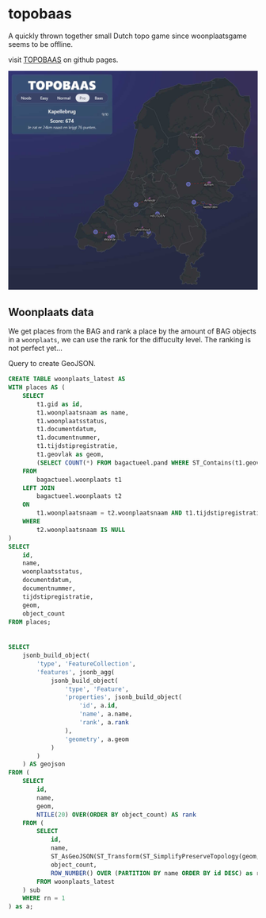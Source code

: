 # topobaas

A quickly thrown together small Dutch topo game since woonplaatsgame seems to be offline.

visit [TOPOBAAS](https://tebben.github.io/topobaas) on github pages.

![Topobaas](./img/topobaas.jpg)

## Woonplaats data

We get places from the BAG and rank a place by the amount of BAG objects in a `woonplaats`, we can use the rank for the diffuculty level. The ranking is not perfect yet...

Query to create GeoJSON.

```sql
CREATE TABLE woonplaats_latest AS
WITH places AS (
	SELECT 
        t1.gid as id, 
        t1.woonplaatsnaam as name, 
        t1.woonplaatsstatus,
        t1.documentdatum,
        t1.documentnummer,
        t1.tijdstipregistratie,
        t1.geovlak as geom,
        (SELECT COUNT(*) FROM bagactueel.pand WHERE ST_Contains(t1.geovlak, pand.geovlak)) AS object_count
    FROM 
        bagactueel.woonplaats t1
    LEFT JOIN 
        bagactueel.woonplaats t2
    ON 
        t1.woonplaatsnaam = t2.woonplaatsnaam AND t1.tijdstipregistratie < t2.tijdstipregistratie
    WHERE 
        t2.woonplaatsnaam IS NULL
)
SELECT 
    id,
    name,
    woonplaatsstatus,
    documentdatum,
    documentnummer,
    tijdstipregistratie,
    geom,
    object_count
FROM places;


SELECT 
    jsonb_build_object(
        'type', 'FeatureCollection',
        'features', jsonb_agg(
            jsonb_build_object(
                'type', 'Feature',
                'properties', jsonb_build_object(
                    'id', a.id,
                    'name',	a.name,
                    'rank', a.rank
                ),
                'geometry', a.geom
            )
        )
    ) AS geojson
FROM (
	SELECT 
	    id,
	    name,
	    geom,
	    NTILE(20) OVER(ORDER BY object_count) AS rank
	FROM (
	    SELECT 
	        id,
	        name,
	        ST_AsGeoJSON(ST_Transform(ST_SimplifyPreserveTopology(geom, 400), 4326), 5)::json as geom,
	        object_count,
	        ROW_NUMBER() OVER (PARTITION BY name ORDER BY id DESC) as rn
	    FROM woonplaats_latest
	) sub
	WHERE rn = 1
) as a;

```
